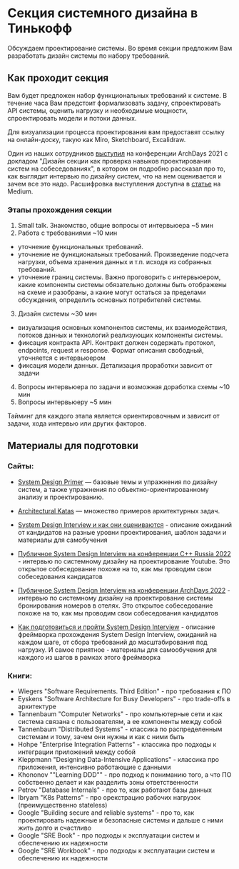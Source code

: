 # Секция системного дизайна в Тинькофф

Обсуждаем проектирование системы. Во время секции предложим Вам разработать дизайн системы по набору требований.

## Как проходит секция

Вам будет предложен набор функциональных требований к системе. В течение часа Вам предстоит формализовать задачу, спроектировать API системы, оценить нагрузку и необходимые мощности, спроектировать модели и потоки данных.

Для визуализации процесса проектирования вам предоставят ссылку на онлайн-доску, такую как Miro, Sketchboard, Excalidraw.

Один из наших сотрудников [выступил](https://www.youtube.com/watch?v=Cth-B4r_pf4) на конференции ArchDays 2021 с докладом "Дизайн секции как проверка навыков проектирования систем на собеседованиях", в котором он подробно рассказал про то, как выглядит интервью по дизайну систем, что на нем оценивается и зачем все это надо. Расшифровка выступления доступна в [статье](https://tellmeabout.tech/system-design-interview-at-tinkoff-7bd97c20d082) на Medium.

### Этапы прохождения секции

1. Small talk. Знакомство, общие вопросы от интервьюера ~5 мин
2. Работа с требованиями ~10 мин
- уточнение функциональных требований.
- уточнение не функциональных требований. Произведение подсчета нагрузки, объема хранения данных и т.п. исходя из собранных требований.
- уточнение границ системы. Важно проговорить с интервьюером, какие компоненты системы обязательно должны быть отображены на схеме и разобраны, а какие могут остаться за пределами обсуждения, определить основных потребителей системы.
3. Дизайн системы ~30 мин
- визуализация основных компонентов системы, их взаимодействия, потоков данных и технологий реализующих компоненты системы.
- фиксация контракта API. Контракт должен содержать протокол, endpoints, request и response. Формат описания свободный, уточняется с интервьюером
- фиксация модели данных. Детализация проработки зависит от задачи
4. Вопросы интервьюера по задачи и возможная доработка схемы ~10 мин
5. Вопросы интервьюеру ~5 мин

Тайминг для каждого этапа является ориентировочным и зависит от задачи, хода интервью или других факторов.

## Материалы для подготовки

### Сайты:

- [System Design Primer](https://github.com/donnemartin/system-design-primer) — базовые темы и упражнения по дизайну систем, а также упражнения по объектно-ориентированному анализу и проектированию.
- [Architectural Katas](http://nealford.com/katas/) — множество примеров архитектурных задач.
- [System Design Interview и как они оцениваются](https://tellmeabout.tech/preparation-for-system-design-interview-66489d7a0af6) - описание ожиданий от кандидатов на разные уровни проектирования, шаблон задачи и материалы для самобучения
- [Публичное System Design Interview на конференции C++ Russia 2022](https://tellmeabout.tech/example-of-system-design-interview-7790a5569207) - интервью по системному дизайну на проектирование Youtube. Это открытое собеседование похоже на то, как мы проводим свои собеседования кандидатов
- [Публичное System Design Interview на конференции ArchDays 2022](https://tellmeabout.tech/public-system-design-interview-at-archdays-2022-2a7ea02175af) - интервью по системному дизайну на проектирование системы бронирования номеров в отелях. Это открытое собеседование похоже на то, как мы проводим свои собеседования кандидатов

- [Как подготовиться и пройти System Design Interview](https://tellmeabout.tech/how-to-prepare-for-and-pass-the-system-design-interview-78b820589e8) - описание фреймворка прохождения System Design Interview, ожиданий на каждом шаге, от сбора требований до масштабирования под нагрузку. И самое приятное - материалы для самообучения для каждого из шагов в рамках этого фреймворка

### Книги:

- Wiegers "Software Requirements. Third Edition" - про требования к ПО
- Eyskens "Software Architecture for Busy Developers" - про trade-offs в архитектуре
- Tannenbaum "Computer Networks" - про компьютерные сети и как система связана с пользователям, а ее компоненты между собой
- Tannenbaum "Distributed Systems" - классика по распределенным системам и тому, зачем они нужны и как с ними быть
- Hohpe "Enterprise Integration Patterns" - классика про подходы к интеграции приложений между собой
- Kleppmann "Designing Data-Intensive Applications" - классика про приложения, интенсивно работающие с данными
- Khononov ""Learning DDD"" - про подход к пониманию того, а что ПО собственно делает и как разделить зоны ответственности
- Petrov "Database Internals" - про то, как работают базы данных
- Ibryam "K8s Patterns" - про орекстрацию рабочих нагрузок (преимущественно stateless)
- Google "Building secure and reliable systems" - про то, как проектировать надежные и безопасные системы и дальше с ними жить долго и счастливо
- Google "SRE Book" - про подходы к эксплуатации систем и обеспечению их надежности
- Google "SRE Workbook" - про подходы к эксплуатации систем и обеспечению их надежности
